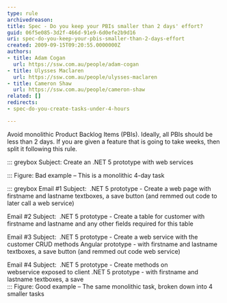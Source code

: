 ```yaml
---
type: rule
archivedreason: 
title: Spec - Do you keep your PBIs smaller than 2 days' effort?
guid: 06f5e085-3d2f-466d-91e9-6d0efe2b9d16
uri: spec-do-you-keep-your-pbis-smaller-than-2-days-effort
created: 2009-09-15T09:20:55.0000000Z
authors:
- title: Adam Cogan
  url: https://ssw.com.au/people/adam-cogan
- title: Ulysses Maclaren
  url: https://ssw.com.au/people/ulysses-maclaren
- title: Cameron Shaw
  url: https://ssw.com.au/people/cameron-shaw
related: []
redirects:
- spec-do-you-create-tasks-under-4-hours

---
```


Avoid monolithic Product Backlog Items (PBIs). Ideally, all PBIs should be less than 2 days. If you are given a feature that is going to take weeks, then split it following this rule. 

<!--endintro-->


::: greybox
Subject: Create an .NET 5 prototype with web services 

:::
Figure: Bad example – This is a monolithic 4-day task

::: greybox
Email #1 Subject:  .NET 5 prototype - Create a web page with firstname and lastname textboxes, a save button (and remmed out code to later call a web service)

Email #2 Subject:  .NET 5 prototype - Create a table for customer with firstname and lastname and any other fields required for this table

Email #3 Subject:  .NET 5 prototype - Create a web service with the customer CRUD methods
Angular prototype - with firstname and lastname textboxes, a save button (and remmed out code web service) 

Email #4 Subject:  .NET 5 prototype - Create methods on webservice exposed to client
.NET 5 prototype - with firstname and lastname textboxes, a save  
:::
Figure: Good example – The same monolithic task, broken down into 4 smaller tasks

